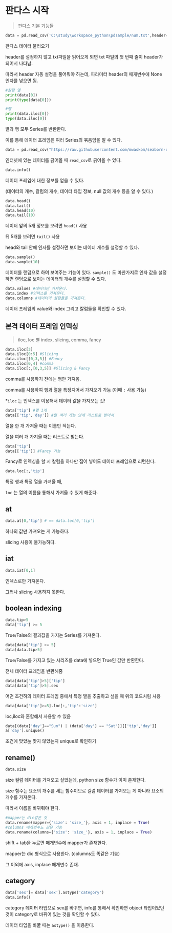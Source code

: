 # 판다스 시작



> 판다스 기본 기능들



```python
data = pd.read_csv('C:\study\workspace_python\pdsample/num.txt',header=None)
```



판다스 데이터 불러오기

header를 설정하지 않고 txt파일을 읽어오게 되면 txt 파일의 첫 번째 줄이 header가 되어서 나타남.

따라서 header 자동 설정을 풀어줘야 하는데, 파라미터 header의 매개변수에 None 인자를 넣으면 됨.



```python
#칼럼 열
print(data[0])
print(type(data[0]))

#행
print(data.iloc[0])
type(data.iloc[0])
```



열과 행 모두 Series를 반환한다.

이를 통해 데이터 프레임은 여러 Series의 묶음임을 알 수 있다.



```python
data = pd.read_csv("https://raw.githubusercontent.com/mwaskom/seaborn-data/master/tips.csv")

```



인터넷에 있는 데이터를 긁어올 때 `read_csv`로 긁어올 수 있다.



```python
data.info()
```



데이터 프레임에 대한 정보를 얻을 수 있다.

(데이터의 개수, 칼럼의 개수, 데이터 타입 정보, null 값의 개수 등을 알 수 있다.)



```python
data.head()
data.tail()
data.head(10)
data.tail(10)
```



데이터 앞의 5개 정보를 보려면 `head()` 사용

뒤 5개를 보려면 `tail()` 사용

head와 tail 안에 인자를 설정하면 보이는 데이터 개수를 설정할 수 있다.



```python
data.sample()
data.sample(10)
```



데이터를 랜덤으로 하여 보여주는 기능이 있다. `sample()` 도 마찬가지로 인자 값을 설정하면 랜덤으로 보이는 데이터의 개수를 설정할 수 있다.



```python
data.values #데이터만 가져온다.
data.index #인덱스를 가져온다.
data.columns #데이터의 컬럼들을 가져온다.
```



데이터 프레임의 value와 index 그리고 칼럼들을 확인할 수 있다.



## **본격 데이터 프레임 인덱싱**



> iloc, loc 별 index, slicing, comma, fancy



```python
data.iloc[3]
data.iloc[0:5] #Slicing
data.iloc[[0,3,5]] #Fancy
data.iloc[0,4] #comma
data.iloc[:,[0,3,5]] #Slicing & Fancy
```



comma를 사용하기 전에는 행만 가져옴.

comma를 사용하여 행과 열을 특정지어서 가져오기 가능 (이때 `:`  사용 가능)

*`iloc` 는 인덱스를 이용해서 데이터 값을 가져오는 것!



```python
data['tip'] #열 1개
data[['tip','day']] #열 여러 개는 안에 리스트로 받아서
```



열을 한 개 가져올 때는 이름만 적는다.

열을 여러 개 가져올 때는 리스트로 받는다.



```python
data['tip']
data[['tip']] #Fancy 가능
```



Fancy로 인덱싱을 할 시 칼럼을 하나만 집어 넣어도 데이터 프레임으로 리턴한다.



```python
data.loc[:,'tip']
```



특정 행과 특정 열을 가져올 때,

`loc` 는 열의 이름을 통해서 가져올 수 있게 해준다.



## **at**



```python
data.at[0,'tip'] # == data.loc[0,'tip']
```



하나의 값만 가져오는 게 가능하다.

slicing 사용이 불가능하다.



## **iat**



```python
data.iat[0,1]
```



인덱스로만 가져온다.

그러나 slicing 사용하지 못한다.



## **boolean indexing**



```python
data.tip>5
data['tip'] >= 5
```



True/False의 결과값을 가지는 Series를 가져온다.



```python
data[data['tip'] >= 5]
data[data.tip>5]
```



True/False를 가지고 있는 시리즈를 data에 넣으면 True인 값만 반환한다.

전체 데이터 프레임을 반환해줌



```python
data[data['tip']>5]['tip']
data[data['tip']>5].sex
```



어떤 조건하의 데이터 프레임 중에서 특정 열을 추출하고 싶을 때 위의 코드처럼 사용



```python
data[data['tip']>=5].loc[:,'tip':'size']
```



loc,iloc와 혼합해서 사용할 수 있음



```python
data[(data['day']=="Sun") | (data['day'] == "Sat")][['tip','day']]
a['day'].unique()
```



조건에 맞았늕 맞지 않았는지 unique로 확인하기



## **rename()**



```python
data.size
```



size 컬럼 데이터를 가져오고 싶었는데, python size 함수가 이미 존재한다.

size 함수는 요소의 개수를 세는 함수이므로 컬럼 데이터를 가져오는 게 아니라 요소의 개수를 가져온다.

따라서 이름을 바꿔줘야 한다.



```python
#mapper는 dic같은 것
data.rename(mapper={'size': 'size_'}, axis = 1, inplace = True)
#columns 매개변수도 같은 기능
data.rename(columns={'size': 'size_'}, axis = 1, inplace = True)
```



shift + tab을 누르면 매개변수에 mapper가 존재한다.

mapper는 dic 형식으로 사용한다. (columns도 똑같은 기능)

그 이외에 axis, inplace 매개변수 존재.



## **category**



```python
data['sex']= data['sex'].astype('category')
data.info()
```



category 데이터 타입으로 sex를 바꾸면, info를 통해서 확인하면 object 타입이었던 것이 category로 바뀌어 있는 것을 확인할 수 있다.



데이터 타입을 바꿀 때는 `astype()` 을 이용한다.

